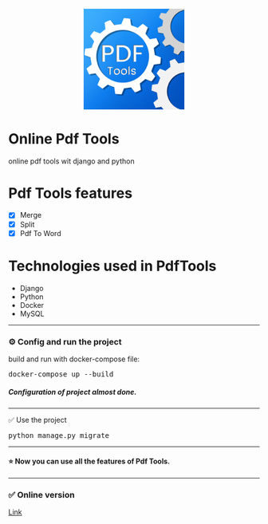<p align="center">
<img src="https://github.com/MohammadOshkooh/PdfTools/blob/master/static/icon/icon.png?raw=true" alt="GreenChat" width="40%">
</p>

# Online Pdf Tools

online pdf tools wit django and python

# Pdf Tools features

- [X] Merge
- [X] Split
- [X] Pdf To Word

# Technologies used in PdfTools

<ul>
  <li>Django</li>
  <li>Python</li>
  <li>Docker</li>
  <li>MySQL</li>
</ul>

<hr>

<h3>
⚙️ Config and run the project
</h3>

<p>
build and run with docker-compose file:
</p>
<pre>
docker-compose up --build
</pre>
<p>

<h5>
Configuration of project almost done.
</h5>

<hr>

✅ Use the project
</h3>

<pre>
python manage.py migrate
</pre>

<hr>
<h4>
⭐️ Now you can use all the features of Pdf Tools.
</h4>

<hr/>
<h3>
✅ Online version
</h3>
<a href="https://pdftoolszwg.pythonanywhere.com/" target="_blank">Link</a>


